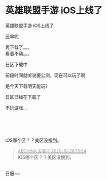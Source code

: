 # 英雄联盟手游 iOS上线了


英雄联盟手游 iOS上线了

还早呢

再下载了。。。<img src="static/image/smiley/yct/022.gif" smilieid="42" border="0" alt="" /><br />
看着不动。。。

日区下载中

前段时间就听说要公测，现在可以玩了啊

是今天下载明天能玩?

日区已经在下载了

不玩游戏…<br />
<br />
<br />
&nbsp; &nbsp;&nbsp; &nbsp;&nbsp;&nbsp;<br />
&nbsp; &nbsp;&nbsp; &nbsp;&nbsp; &nbsp;&nbsp; &nbsp;&nbsp; &nbsp;

iOS哪个区？？美区没搜到。

<div class="quote"><blockquote><font size="2"><a href="https://www.hostloc.com/forum.php?mod=redirect&amp;goto=findpost&amp;pid=9363797&amp;ptid=759376" target="_blank"><font color="#999999">ABCHINA 发表于 2020-10-28 13:54</font></a></font><br />
iOS哪个区？？美区没搜到。</blockquote></div><br />
日服~~
